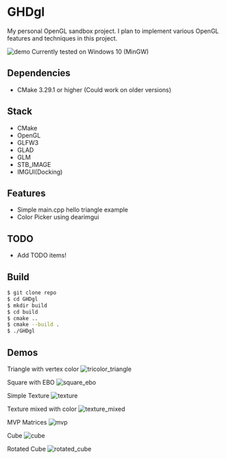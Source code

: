 # GHDgl

My personal OpenGL sandbox project.
I plan to implement various OpenGL features and techniques in this project.

![demo](demo.png)
Currently tested on Windows 10 (MinGW)

## Dependencies

- CMake 3.29.1 or higher (Could work on older versions)

## Stack

- CMake
- OpenGL
- GLFW3
- GLAD
- GLM
- STB_IMAGE
- IMGUI(Docking)

## Features

- Simple main.cpp hello triangle example
- Color Picker using dearimgui

## TODO

- Add TODO items!

## Build

```bash
$ git clone repo
$ cd GHDgl
$ mkdir build
$ cd build
$ cmake ..
$ cmake --build .
$ ./GHDgl
```

## Demos

Triangle with vertex color
![tricolor_triangle](demos/tricolor_triangle.png)

Square with EBO
![square_ebo](demos/square_ebo.png)

Simple Texture
![texture](demos/texture.png)

Texture mixed with color
![texture_mixed](demos/texture_mixed.png)

MVP Matrices
![mvp](demos/MVP.png)

Cube
![cube](demos/cube.png)

Rotated Cube
![rotated_cube](demos/rotated_cube.png)

